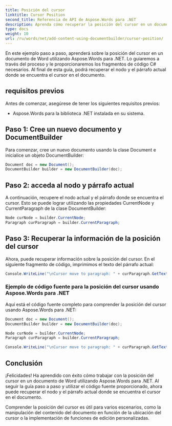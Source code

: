```yaml
---
title: Posición del cursor
linktitle: Cursor Position
second_title: Referencia de API de Aspose.Words para .NET
description: Aprenda cómo recuperar la posición del cursor en un documento de Word usando Aspose.Words para la guía paso a paso de .NET.
type: docs
weight: 10
url: /ru/words/net/add-content-using-documentbuilder/cursor-position/
---
```


En este ejemplo paso a paso, aprenderá sobre la posición del cursor en un documento de Word utilizando Aspose.Words para .NET. Lo guiaremos a través del proceso y le proporcionaremos los fragmentos de código C# necesarios. Al final de esta guía, podrá recuperar el nodo y el párrafo actual donde se encuentra el cursor en el documento.

## requisitos previos
Antes de comenzar, asegúrese de tener los siguientes requisitos previos:
- Aspose.Words para la biblioteca .NET instalada en su sistema.

## Paso 1: Cree un nuevo documento y DocumentBuilder
Para comenzar, cree un nuevo documento usando la clase Document e inicialice un objeto DocumentBuilder:

```csharp
Document doc = new Document();
DocumentBuilder builder = new DocumentBuilder(doc);
```

## Paso 2: acceda al nodo y párrafo actual
A continuación, recupere el nodo actual y el párrafo donde se encuentra el cursor. Esto se puede lograr utilizando las propiedades CurrentNode y CurrentParagraph de la clase DocumentBuilder:

```csharp
Node curNode = builder.CurrentNode;
Paragraph curParagraph = builder.CurrentParagraph;
```

## Paso 3: Recuperar la información de la posición del cursor
Ahora, puede recuperar información sobre la posición del cursor. En el siguiente fragmento de código, imprimimos el texto del párrafo actual:

```csharp
Console.WriteLine("\nCursor move to paragraph: " + curParagraph.GetText());
```

### Ejemplo de código fuente para la posición del cursor usando Aspose.Words para .NET
Aquí está el código fuente completo para comprender la posición del cursor usando Aspose.Words para .NET:

```csharp
Document doc = new Document();
DocumentBuilder builder = new DocumentBuilder(doc);

Node curNode = builder.CurrentNode;
Paragraph curParagraph = builder.CurrentParagraph;

Console.WriteLine("\nCursor move to paragraph: " + curParagraph.GetText());
```

## Conclusión
¡Felicidades! Ha aprendido con éxito cómo trabajar con la posición del cursor en un documento de Word utilizando Aspose.Words para .NET. Al seguir la guía paso a paso y utilizar el código fuente proporcionado, ahora puede recuperar el nodo y el párrafo actual donde se encuentra el cursor en el documento.

Comprender la posición del cursor es útil para varios escenarios, como la manipulación del contenido del documento en función de la ubicación del cursor o la implementación de funciones de edición personalizadas.

